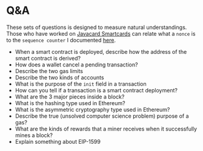 # Q&A

These sets of questions is designed to measure natural understandings. Those who have worked on [Javacard Smartcards](https://en.wikipedia.org/wiki/Java_Card) can relate what a `nonce` is to 
the `sequence counter` I documented [here](https://ref.gitbook.io/notes/java-card/scp02).

- When a smart contract is deployed, describe how the address of the smart contract is derived?
- How does a wallet cancel a pending transaction?
- Describe the two gas limits
- Describe the two kinds of accounts
- What is the purpose of the `init` field in a transaction
- How can you tell if a transaction is a smart contract deployment?
- What are the 3 major pieces inside a block?
- What is the hashing type used in Ethereum?
- What is the asymmetric cryptography type used in Ethereum?
- Describe the true (unsolved computer science problem) purpose of a gas?
- What are the kinds of rewards that a miner receives when it successfully mines a block?
- Explain something about EIP-1599

